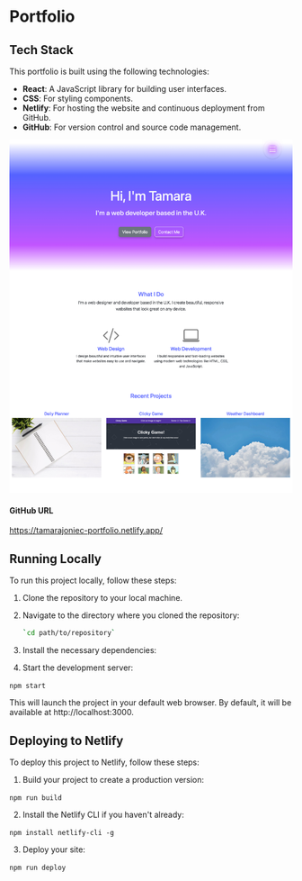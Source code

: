 # Portfolio

## Tech Stack

This portfolio is built using the following technologies:

- **React**: A JavaScript library for building user interfaces.
- **CSS**: For styling components.
- **Netlify**: For hosting the website and continuous deployment from GitHub.
- **GitHub**: For version control and source code management.

![Screenshot of website](images/screencapture.jpg)

#### GitHub URL

https://tamarajoniec-portfolio.netlify.app/

## Running Locally

To run this project locally, follow these steps:

1. Clone the repository to your local machine.

2. Navigate to the directory where you cloned the repository:

   ```bash
   `cd path/to/repository`

3. Install the necessary dependencies:

4. Start the development server:

`npm start`

This will launch the project in your default web browser. By default, it will be available at http://localhost:3000.

## Deploying to Netlify

To deploy this project to Netlify, follow these steps:

1. Build your project to create a production version:

`npm run build`

2. Install the Netlify CLI if you haven't already:

`npm install netlify-cli -g`

3. Deploy your site:

`npm run deploy`